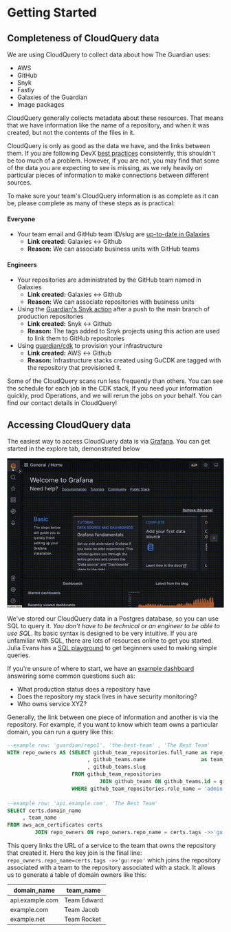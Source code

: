 # Getting Started

## Completeness of CloudQuery data

We are using CloudQuery to collect data about how The Guardian uses:

- AWS
- GitHub
- Snyk
- Fastly
- Galaxies of the Guardian
- Image packages

CloudQuery generally collects metadata about these resources. That means that we have information like the name of a
repository, and when it was created, but not the contents of the files in it.

CloudQuery is only as good as the data we have, and the links between them. If you are following
DevX [best practices](https://github.com/guardian/recommendations/blob/main/best-practices.md) consistently, this
shouldn't be too much of a problem. However, if you are not, you may find that some of the data you are expecting to see
is missing, as we rely heavily on particular pieces of information to make connections between different sources.

To make sure your team's CloudQuery information is as complete as it can be, please complete as many of these steps as
is practical:

#### Everyone

- Your team email and GitHub team ID/slug
  are [up-to-date in Galaxies](https://github.com/guardian/galaxies/blob/main/shared/data/teams.ts)
    - **Link created:** Galaxies &harr; Github
    - **Reason:** We can associate business units with GitHub teams

#### Engineers

- Your repositories are administrated by the GitHub team named in Galaxies
    - **Link created:** Galaxies &harr; Github
    - **Reason:** We can associate repositories with business units
- Using the [Guardian's Snyk action](https://github.com/guardian/.github/blob/main/.github/workflows/sbt-node-snyk.yml)
  after a push to the main branch of production repositories
    - **Link created:** Snyk &harr; Github
    - **Reason:** The tags added to Snyk projects using this action are used to link them to GitHub repositories
- Using [guardian/cdk](https://github.com/guardian/cdk) to provision your infrastructure
    - **Link created:** AWS &harr; Github
    - **Reason:** Infrastructure stacks created using GuCDK are tagged with the repository that provisioned it.

Some of the CloudQuery scans run less frequently than others. You can see the schedule for each job in the CDK stack, If
you need your information quickly, prod Operations, and we will rerun the jobs on your behalf. You can find our
contact details in CloudQuery!

## Accessing CloudQuery data

The easiest way to access CloudQuery data is via [Grafana](https://metrics.gutools.co.uk/).
You can get started in the explore tab, demonstrated below

![A gif showing how to interact with CloudQuery using the Grafana UI](img/queryVideo.gif)

We've stored our CloudQuery data in a Postgres database, so you can use SQL to query it. _You don't have to be technical
or an engineer to be able to use SQL_. Its basic syntax is designed to be very intuitive. If you are unfamiliar with
SQL, there are lots of resources online to get you started. Julia Evans has
a [SQL playground](https://sql-playground.wizardzines.com/) to get beginners used to making simple queries.

If you're unsure of where to start, we have
an [example dashboard](https://metrics.gutools.co.uk/d/KpxfmalVz/devx-cloudquery-okr-dashboard?orgId=1&refresh=1d)
answering some common questions such as:

- What production status does a repository have
- Does the repository my stack lives in have security monitoring?
- Who owns service XYZ?

Generally, the link between one piece of information and another is via the repository. For example, if you want to know
which team owns a particular domain, you can run a query like this:

```sql
--example row: 'guardian/repo1', 'the-best-team' , 'The Best Team'
WITH repo_owners AS (SELECT github_team_repositories.full_name as repo_name
                          , github_teams.name                  as team_name
                          , github_teams.slug
                     FROM github_team_repositories
                              JOIN github_teams ON github_teams.id = github_team_repositories.team_id
                     WHERE github_team_repositories.role_name = 'admin')

--example row: 'api.example.com', 'The Best Team'
SELECT certs.domain_name
     , team_name
FROM aws_acm_certificates certs
         JOIN repo_owners ON repo_owners.repo_name = certs.tags ->>'gu:repo'

```

This query links the URL of a service to the team that owns the repository that created it. Here the key join is the
final line: `repo_owners.repo_name=certs.tags ->>'gu:repo'` which joins the repository associated with a team to the
repository associated with a stack. It allows us to generate a table of domain owners like this:

| domain_name     | team_name   |
| --------------- | ----------- |
| api.example.com | Team Edward |
| example.com     | Team Jacob  |
| example.net     | Team Rocket |
